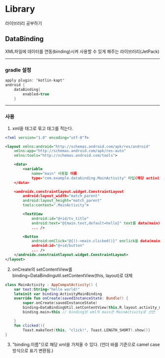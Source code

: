 # Library
라이브러리 공부하기
## DataBinding

XML파일에 데이터를 연동(binding)시켜 사용할 수 있게 해주는 라이브러리(JetPack)

---

### gradle 설정

```kotlin
apply plugin: 'kotlin-kapt'
android {
    dataBinding{
        enabled=true
    }
```

---

### 사용

1. xml을 <layout/> 태그로 묶고 <data> 태그를 적는다. 

```xml
<?xml version="1.0" encoding="utf-8"?>

<layout xmlns:android="http://schemas.android.com/apk/res/android"
    xmlns:app="http://schemas.android.com/apk/res-auto"
    xmlns:tools="http://schemas.android.com/tools">

    <data>
        <variable
            name="main" 사용할 이름
            type="com.example.databinding.MainActivity" 타입(해당 activity class 혹은 data class 등 다양하게 사용 가능/>
    </data>

    <androidx.constraintlayout.widget.ConstraintLayout
        android:layout_width="match_parent"
        android:layout_height="match_parent"
        tools:context=".MainActivity">

        <TextView            
            android:id="@+id/tv_title"
            android:text="@{main.text,default=hello}" text를 data(main)의 text변수로 설정, default = "hello"
            ... />

        <Button
            android:onClick="@{()->main.clicked()}" onclick을 data(main)의 clicked 함수로 설정
            android:id="@+id/button"
            ... />
    </androidx.constraintlayout.widget.ConstraintLayout>
</layout>
```

2. onCreate의 setContentView를 binding=DataBindingutil.setContentView(this, layout)로 대체

```kotlin
class MainActivity : AppCompatActivity() {
    var text:String="hello world!"
    lateinit var binding:ActivityMainBinding
    override fun onCreate(savedInstanceState: Bundle?) {
        super.onCreate(savedInstanceState)
        binding=DataBindingUtil.setContentView(this,R.layout.activity_main)
        binding.main=this // binding된 xml의 main은 MainActivity로 선언

    }
    fun clicked(){
        Toast.makeText(this, "click!", Toast.LENGTH_SHORT).show()}
}
```

3. "binding.이름"으로 해당 xml을 가져올 수 있다. (언더 바를 기준으로 camel case 방식으로 표기 변환됨.)



